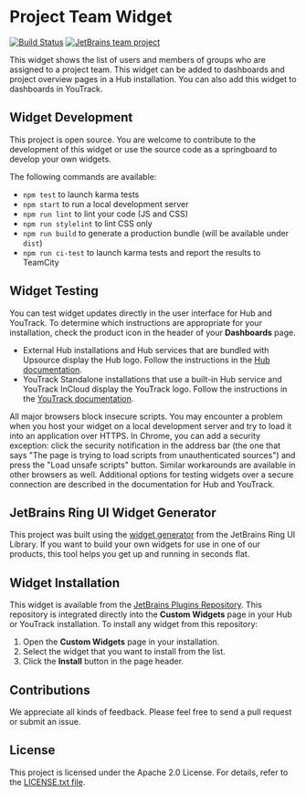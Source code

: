 # Project Team Widget
[![Build Status][ci-img]][ci-bt] [![JetBrains team project](http://jb.gg/badges/team.svg)](https://confluence.jetbrains.com/display/ALL/JetBrains+on+GitHub)

This widget shows the list of users and members of groups who are assigned to a project team. This widget can be added to dashboards and project overview pages in a Hub installation. You can also add this widget to dashboards in YouTrack.

## Widget Development
This project is open source. You are welcome to contribute to the development of this widget or use the source code as a springboard to develop your own widgets.

The following commands are available:

  - `npm test` to launch karma tests
  - `npm start` to run a local development server
  - `npm run lint` to lint your code (JS and CSS)
  - `npm run stylelint` to lint CSS only
  - `npm run build` to generate a production bundle (will be available under `dist`)
  - `npm run ci-test` to launch karma tests and report the results to TeamCity
  
## Widget Testing

You can test widget updates directly in the user interface for Hub and YouTrack. To determine which instructions are appropriate for your installation, check the product icon in the header of your **Dashboards** page.

- External Hub installations and Hub services that are bundled with Upsource display the Hub logo. Follow the instructions in the [Hub documentation](https://www.jetbrains.com/help/hub/test-custom-widgets.html).
- YouTrack Standalone installations that use a built-in Hub service and YouTrack InCloud display the YouTrack logo. Follow the instructions in the [YouTrack documentation](https://www.jetbrains.com/help/youtrack/standalone/test-custom-widgets.html).

All major browsers block insecure scripts. You may encounter a problem when you host your widget on a local development server and try to load it into an application over HTTPS. 
In Chrome, you can add a security exception: click the security notification in the address bar (the one that says "The page is trying to load scripts from unauthenticated sources") and 
press the "Load unsafe scripts" button. Similar workarounds are available in other browsers as well.
Additional options for testing widgets over a secure connection are described in the documentation for Hub and YouTrack.

## JetBrains Ring UI Widget Generator

This project was built using the [widget generator](https://github.com/JetBrains/ring-ui/tree/master/packages/generator/hub-widget) from the JetBrains Ring UI Library. If you want to build your own widgets for use in one of our products, this tool helps you get up and running in seconds flat.

## Widget Installation

This widget is available from the [JetBrains Plugins Repository](https://plugins.jetbrains.com/). This repository is integrated directly into the **Custom Widgets** page in your Hub or YouTrack installation. To install any widget from this repository:
1. Open the **Custom Widgets** page in your installation.
2. Select the widget that you want to install from the list.
3. Click the **Install** button in the page header.

## Contributions

We appreciate all kinds of feedback. Please feel free to send a pull request or submit an issue.

## License

This project is licensed under the Apache 2.0 License. For details, refer to the [LICENSE.txt file](https://github.com/JetBrains/hub-project-team-widget/blob/master/LICENSE.txt).

[1]: http://yeoman.io/
[ci-project]: https://teamcity.jetbrains.com/viewType.html?buildTypeId=JetBrainsUi_HubWidgets_HubProjectTeamsWidget
[ci-bt]: https://teamcity.jetbrains.com/viewType.html?buildTypeId=JetBrainsUi_HubWidgets_HubProjectTeamsWidget&tab=buildTypeStatusDiv
[ci-img]:  https://teamcity.jetbrains.com/app/rest/builds/buildType:JetBrainsUi_RingUi_GeminiTests/statusIcon.svg

